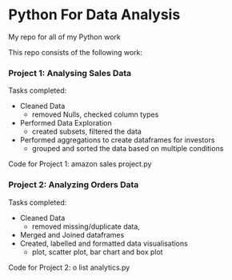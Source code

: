 # Python For Data Analysis
My repo for all of my Python work

This repo consists of the following work:
### Project 1: Analysing Sales Data
Tasks completed:
  - Cleaned Data
    - removed Nulls, checked column types
  - Performed Data Exploration
    - created subsets, filtered the data
  - Performed aggregations to create dataframes for investors
    - grouped and sorted the data based on multiple conditions

Code for Project 1: amazon sales project.py

### Project 2: Analyzing Orders Data
Tasks completed:
  - Cleaned Data
    - removed missing/duplicate data, 
  - Merged and Joined dataframes
  - Created, labelled and formatted data visualisations
      - plot, scatter plot, bar chart and box plot

  Code for Project 2: o list analytics.py
